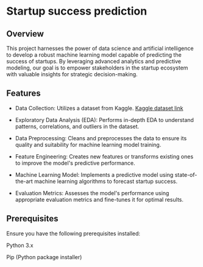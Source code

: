 # Startup success prediction
## Overview
This project harnesses the power of data science and artificial intelligence to develop a robust machine learning model capable of predicting the success of startups. By leveraging advanced analytics and predictive modeling, our goal is to empower stakeholders in the startup ecosystem with valuable insights for strategic decision-making.

## Features
- Data Collection: Utilizes a dataset from Kaggle. [Kaggle dataset link](https://www.kaggle.com/datasets/manishkc06/startup-success-prediction)

- Exploratory Data Analysis (EDA): Performs in-depth EDA to understand patterns, correlations, and outliers in the dataset.

- Data Preprocessing: Cleans and preprocesses the data to ensure its quality and suitability for machine learning model training.

- Feature Engineering: Creates new features or transforms existing ones to improve the model's predictive performance.

- Machine Learning Model: Implements a predictive model using state-of-the-art machine learning algorithms to forecast startup success.

- Evaluation Metrics: Assesses the model's performance using appropriate evaluation metrics and fine-tunes it for optimal results.

## Prerequisites
Ensure you have the following prerequisites installed:

Python 3.x

Pip (Python package installer)
